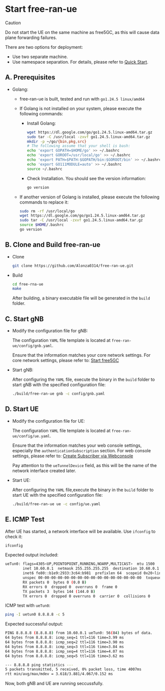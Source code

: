 # Start free-ran-ue

> [!Caution]
> Do not start the UE on the same machine as free5GC, as this will cause data plane forwarding failures.
>
> There are two options for deployment:
>
> - Use two separate machine.
> - Use namespace separation. For details, please refer to [Quick Start](03-free-ran-ue-with-namespace.md).

## A. Prerequisites

- Golang:

    - free-ran-ue is built, tested and run with `go1.24.5 linux/amd64`
    - If Golang is not installed on your system, please execute the following commands:

        - Install Golang:

            ```bash
            wget https://dl.google.com/go/go1.24.5.linux-amd64.tar.gz
            sudo tar -C /usr/local -zxvf go1.24.5.linux-amd64.tar.gz
            mkdir -p ~/go/{bin,pkg,src}
            # The following assume that your shell is bash:
            echo 'export GOPATH=$HOME/go' >> ~/.bashrc
            echo 'export GOROOT=/usr/local/go' >> ~/.bashrc
            echo 'export PATH=$PATH:$GOPATH/bin:$GOROOT/bin' >> ~/.bashrc
            echo 'export GO111MODULE=auto' >> ~/.bashrc
            source ~/.bashrc
            ```

        - Check Installation. You should see the version information:

            ```bash
            go version
            ```

    - If another version of Golang is installed, please execute the following commands to replace it:

        ```bash
        sudo rm -rf /usr/local/go
        wget https://dl.google.com/go/go1.24.5.linux-amd64.tar.gz
        sudo tar -C /usr/local -zxvf go1.24.5.linux-amd64.tar.gz
        source $HOME/.bashrc
        go version
        ```

## B. Clone and Build free-ran-ue

- Clone

    ```bash
    git clone https://github.com/Alonza0314/free-ran-ue.git
    ```

- Build

    ```bash
    cd free-rna-ue
    make
    ```

    After building, a binary executable file will be generated in the `build` folder.

## C. Start gNB

- Modify the configuration file for gNB:

    The configuration `YAML` file template is located at `free-ran-ue/config/gnb.yaml`.

    Ensure that the information matches your core network settings. For core network settings, please refer to: [Start free5GC](01-start-free5gc.md)

- Start gNB:

    After configuring the `YAML` file, execute the binary in the `build` folder to start gNB with the specified configuration file:

    ```bash
    ./build/free-ran-ue gnb -c config/gnb.yaml
    ```

## D. Start UE

- Modify the configuration file for UE:

    The configuration `YAML` file template is located at `free-ran-ue/config/ue.yaml`.

    Ensure that the information matches your web console settings, especially the `authenticationSubscription` section. For web console settings, please refer to: [Create Subscriber via Webconsole](https://free5gc.org/guide/Webconsole/Create-Subscriber-via-webconsole/)

    Pay attention to the `ueTunnelDevice` field, as this will be the name of the network interface created later.

- Start UE:

    After configuring the `YAML` file,execute the binary in the `build` folder to start UE with the specified configuration file:

    ```bash
    ./build/free-ran-ue ue -c config/ue.yaml
    ```

## E. ICMP Test

After UE has started, a network interface will be available. Use `ifconfig` to check it:

```bash
ifconfig
```

Expected output included:

```bash
ueTun0: flags=4305<UP,POINTOPOINT,RUNNING,NOARP,MULTICAST>  mtu 1500
        inet 10.60.0.1  netmask 255.255.255.255  destination 10.60.0.1
        inet6 fe80::b1e9:2933:3c64:b981  prefixlen 64  scopeid 0x20<link>
        unspec 00-00-00-00-00-00-00-00-00-00-00-00-00-00-00-00  txqueuelen 500  (UNSPEC)
        RX packets 0  bytes 0 (0.0 B)
        RX errors 0  dropped 0  overruns 0  frame 0
        TX packets 3  bytes 144 (144.0 B)
        TX errors 0  dropped 0 overruns 0  carrier 0  collisions 0
```

ICMP test with `ueTun0`:

```bash
ping -I uetun0 8.8.8.8 -c 5
```

Expected successful output:

```bash
PING 8.8.8.8 (8.8.8.8) from 10.60.0.1 ueTun0: 56(84) bytes of data.
64 bytes from 8.8.8.8: icmp_seq=1 ttl=116 time=3.99 ms
64 bytes from 8.8.8.8: icmp_seq=2 ttl=116 time=3.90 ms
64 bytes from 8.8.8.8: icmp_seq=3 ttl=116 time=3.84 ms
64 bytes from 8.8.8.8: icmp_seq=4 ttl=116 time=4.07 ms
64 bytes from 8.8.8.8: icmp_seq=5 ttl=116 time=3.62 ms

--- 8.8.8.8 ping statistics ---
5 packets transmitted, 5 received, 0% packet loss, time 4007ms
rtt min/avg/max/mdev = 3.618/3.881/4.067/0.152 ms
```

Now, both gNB and UE are running seccussfully.
